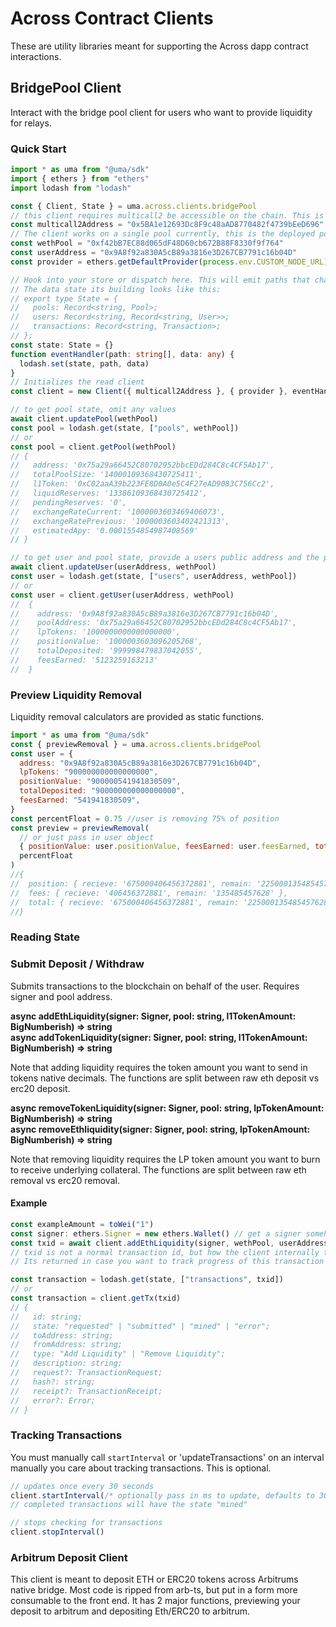 # Across Contract Clients

These are utility libraries meant for supporting the Across dapp contract interactions.

## BridgePool Client

Interact with the bridge pool client for users who want to provide liquidity for relays.

### Quick Start

```ts
import * as uma from "@uma/sdk"
import { ethers } from "ethers"
import lodash from "lodash"

const { Client, State } = uma.across.clients.bridgePool
// this client requires multicall2 be accessible on the chain. This is the address for mainnet.
const multicall2Address = "0x5BA1e12693Dc8F9c48aAD8770482f4739bEeD696"
// The client works on a single pool currently, this is the deployed pool for weth on mainnet.
const wethPool = "0xf42bB7EC88d065dF48D60cb672B88F8330f9f764"
const userAddress = "0x9A8f92a830A5cB89a3816e3D267CB7791c16b04D"
const provider = ethers.getDefaultProvider(process.env.CUSTOM_NODE_URL)

// Hook into your store or dispatch here. This will emit paths that change data.
// The data state its building looks like this:
// export type State = {
//   pools: Record<string, Pool>;
//   users: Record<string, Record<string, User>>;
//   transactions: Record<string, Transaction>;
// };
const state: State = {}
function eventHandler(path: string[], data: any) {
  lodash.set(state, path, data)
}
// Initializes the read client
const client = new Client({ multicall2Address }, { provider }, eventHandler)

// to get pool state, omit any values
await client.updatePool(wethPool)
const pool = lodash.get(state, ["pools", wethPool])
// or
const pool = client.getPool(wethPool)
// {
//   address: '0x75a29a66452C80702952bbcEDd284C8c4CF5Ab17',
//   totalPoolSize: '14000109368430725411',
//   l1Token: '0xC02aaA39b223FE8D0A0e5C4F27eAD9083C756Cc2',
//   liquidReserves: '13386109368430725412',
//   pendingReserves: '0',
//   exchangeRateCurrent: '1000003603469406073',
//   exchangeRatePrevious: '1000003603402421313',
//   estimatedApy: '0.0001554854987408569'
// }

// to get user and pool state, provide a users public address and the pool
await client.updateUser(userAddress, wethPool)
const user = lodash.get(state, ["users", userAddress, wethPool])
// or
const user = client.getUser(userAddress, wethPool)
//  {
//    address: '0x9A8f92a830A5cB89a3816e3D267CB7791c16b04D',
//    poolAddress: '0x75a29a66452C80702952bbcEDd284C8c4CF5Ab17',
//    lpTokens: '1000000000000000000',
//    positionValue: '1000003603096205268',
//    totalDeposited: '999998479837042055',
//    feesEarned: '5123259163213'
//  }
```

### Preview Liquidity Removal

Liquidity removal calculators are provided as static functions.

```js
import * as uma from "@uma/sdk"
const { previewRemoval } = uma.across.clients.bridgePool
const user = {
  address: "0x9A8f92a830A5cB89a3816e3D267CB7791c16b04D",
  lpTokens: "900000000000000000",
  positionValue: "900000541941830509",
  totalDeposited: "900000000000000000",
  feesEarned: "541941830509",
}
const percentFloat = 0.75 //user is removing 75% of position
const preview = previewRemoval(
  // or just pass in user object
  { positionValue: user.positionValue, feesEarned: user.feesEarned, totalDeposited: user.totalDeposited },
  percentFloat
)
//{
//  position: { recieve: '675000406456372881', remain: '225000135485457628' },
//  fees: { recieve: '406456372881', remain: '135485457628' },
//  total: { recieve: '675000406456372881', remain: '225000135485457628' }
//}
```

### Reading State

### Submit Deposit / Withdraw

Submits transactions to the blockchain on behalf of the user. Requires signer and pool address.

**async addEthLiquidity(signer: Signer, pool: string, l1TokenAmount: BigNumberish) => string**  
**async addTokenLiquidity(signer: Signer, pool: string, l1TokenAmount: BigNumberish) => string**

Note that adding liquidity requires the token amount you want to send in tokens native decimals. The functions
are split between raw eth deposit vs erc20 deposit.

**async removeTokenLiquidity(signer: Signer, pool: string, lpTokenAmount: BigNumberish) => string**  
**async removeEthliquidity(signer: Signer, pool: string, lpTokenAmount: BigNumberish) => string**

Note that removing liquidity requires the LP token amount you want to burn to receive underlying collateral. The functions
are split between raw eth removal vs erc20 removal.

#### Example

```js
const exampleAmount = toWei("1")
const signer: ethers.Signer = new ethers.Wallet() // get a signer somehow
const txid = await client.addEthLiquidity(signer, wethPool, userAddress, exampleAmount)
// txid is not a normal transaction id, but how the client internally tracks the transaction.
// Its returned in case you want to track progress of this transaction

const transaction = lodash.get(state, ["transactions", txid])
// or
const transaction = client.getTx(txid)
// {
//   id: string;
//   state: "requested" | "submitted" | "mined" | "error";
//   toAddress: string;
//   fromAddress: string;
//   type: "Add Liquidity" | "Remove Liquidity";
//   description: string;
//   request?: TransactionRequest;
//   hash?: string;
//   receipt?: TransactionReceipt;
//   error?: Error;
// }
```

### Tracking Transactions

You must manually call `startInterval` or 'updateTransactions' on an interval manually you care about tracking transactions. This is optional.

```js
// updates once every 30 seconds
client.startInterval(/* optionally pass in ms to update, defaults to 30 seconds */)
// completed transactions will have the state "mined"

// stops checking for transactions
client.stopInterval()
```

### Arbitrum Deposit Client

This client is meant to deposit ETH or ERC20 tokens across Arbitrums native bridge. Most code is ripped from arb-ts, but put in
a form more consumable to the front end. It has 2 major functions, previewing your deposit to arbitrum and depositing Eth/ERC20 to arbitrum.

```js

```
